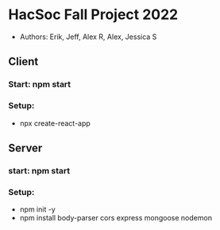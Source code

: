 # HacSoc Fall Project 2022
* Authors: Erik, Jeff, Alex R, Alex, Jessica S


## Client
### Start: npm start
### Setup:
* npx create-react-app


## Server
### start: npm start
### Setup:
* npm init -y
* npm install body-parser cors express mongoose nodemon